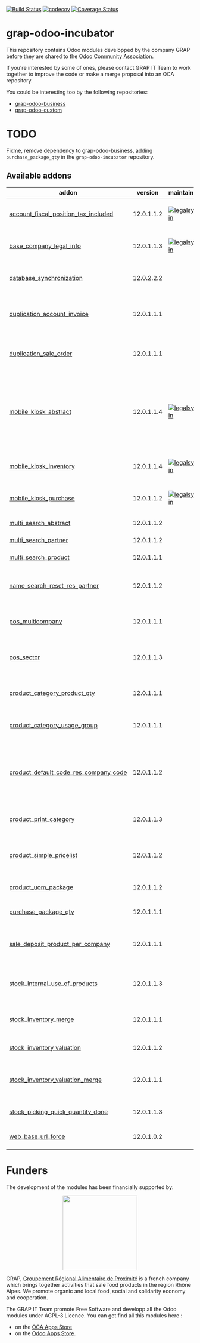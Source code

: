 [![Build Status](https://www.travis-ci.com/grap/grap-odoo-incubator.svg?branch=12.0)](https://www.travis-ci.com/grap/grap-odoo-incubator)
[![codecov](https://codecov.io/gh/grap/grap-odoo-incubator/branch/12.0/graph/badge.svg)](https://codecov.io/gh/grap/grap-odoo-incubator)
[![Coverage Status](https://coveralls.io/repos/github/grap/grap-odoo-incubator/badge.svg?branch=12.0)](https://coveralls.io/github/grap/grap-odoo-incubator?branch=12.0)


# grap-odoo-incubator

This repository contains Odoo modules developped by the company GRAP before
they are shared to the
[Odoo Community Association](https://odoo-community.org/).

If you're interested by some of ones, please contact GRAP IT Team to work
together to improve the code or make a merge proposal into an OCA repository.

You could be interesting too by the following repositories:

* [grap-odoo-business](https://github.com/grap/grap-odoo-business)
* [grap-odoo-custom](https://github.com/grap/grap-odoo-custom)

# TODO

Fixme, remove dependency to grap-odoo-business, adding ``purchase_package_qty`` in the ``grap-odoo-incubator`` repository.

[//]: # (addons)

Available addons
----------------
addon | version | maintainers | summary
--- | --- | --- | ---
[account_fiscal_position_tax_included](account_fiscal_position_tax_included/) | 12.0.1.1.2 | [![legalsylvain](https://github.com/legalsylvain.png?size=30px)](https://github.com/legalsylvain) | Allow to map from tax excluded to tax included
[base_company_legal_info](base_company_legal_info/) | 12.0.1.1.3 | [![legalsylvain](https://github.com/legalsylvain.png?size=30px)](https://github.com/legalsylvain) | Adds Legal informations on company model
[database_synchronization](database_synchronization/) | 12.0.2.2.2 |  | Synchronize many Odoo Databases (datas, ...)
[duplication_account_invoice](duplication_account_invoice/) | 12.0.1.1.1 |  | Duplication Tools for Invoices with a given frequency
[duplication_sale_order](duplication_sale_order/) | 12.0.1.1.1 |  | Duplication Tools for Sale Orders with a given frequency
[mobile_kiosk_abstract](mobile_kiosk_abstract/) | 12.0.1.1.4 | [![legalsylvain](https://github.com/legalsylvain.png?size=30px)](https://github.com/legalsylvain) | Abstract Module that provides a framework to develop 'kiosk application' for mobile usage like in 'hr_attendance' Odoo module
[mobile_kiosk_inventory](mobile_kiosk_inventory/) | 12.0.1.1.4 | [![legalsylvain](https://github.com/legalsylvain.png?size=30px)](https://github.com/legalsylvain) | Mobile interface to make inventories
[mobile_kiosk_purchase](mobile_kiosk_purchase/) | 12.0.1.1.2 | [![legalsylvain](https://github.com/legalsylvain.png?size=30px)](https://github.com/legalsylvain) | Mobile interface to make purchases
[multi_search_abstract](multi_search_abstract/) | 12.0.1.1.2 |  | Multi Search - Abstract
[multi_search_partner](multi_search_partner/) | 12.0.1.1.2 |  | Multi Search - Partners
[multi_search_product](multi_search_product/) | 12.0.1.1.1 |  | Multi Search - Products
[name_search_reset_res_partner](name_search_reset_res_partner/) | 12.0.1.1.2 |  | Reset _name_search function for res.partner model
[pos_multicompany](pos_multicompany/) | 12.0.1.1.1 |  | Point of Sale Settings in Multi company context
[pos_sector](pos_sector/) | 12.0.1.1.3 |  | Set Sectors to the products and display in given PoS Sessions
[product_category_product_qty](product_category_product_qty/) | 12.0.1.1.1 |  | Product Category - Product Quantity
[product_category_usage_group](product_category_usage_group/) | 12.0.1.1.1 |  | Restrict Usage of Product Categories to a given Group
[product_default_code_res_company_code](product_default_code_res_company_code/) | 12.0.1.1.2 |  | Generate product default code based on sequence defined by company, prefixed by company code
[product_print_category](product_print_category/) | 12.0.1.1.3 |  | Automate products print, when data has changed
[product_simple_pricelist](product_simple_pricelist/) | 12.0.1.1.2 |  | Provides Wizard to manage easily Pricelist By Products
[product_uom_package](product_uom_package/) | 12.0.1.1.2 |  | Product - Package UoM and Quantity
[purchase_package_qty](purchase_package_qty/) | 12.0.1.1.1 |  | Purchase - Package Quantity
[sale_deposit_product_per_company](sale_deposit_product_per_company/) | 12.0.1.1.1 |  | Handle one deposit product (down payment) per company
[stock_internal_use_of_products](stock_internal_use_of_products/) | 12.0.1.1.3 |  | Declare the use of products for specific uses (eg: gifts,...)
[stock_inventory_merge](stock_inventory_merge/) | 12.0.1.1.1 |  | Allow to merge multiples partial inventories
[stock_inventory_valuation](stock_inventory_valuation/) | 12.0.1.1.2 |  | Stock Inventory - Valuation
[stock_inventory_valuation_merge](stock_inventory_valuation_merge/) | 12.0.1.1.1 |  | Stock Inventory - Valuation - Merge - Glue Module
[stock_picking_quick_quantity_done](stock_picking_quick_quantity_done/) | 12.0.1.1.3 |  | Stock Picking Quick Quantity Done
[web_base_url_force](web_base_url_force/) | 12.0.1.0.2 |  | Force the value of the setting 'web.base.url'

[//]: # (end addons)

# Funders

The development of the modules has been financially supported by:

<p align="center">
   <img src="http://www.grap.coop/wp-content/uploads/2016/11/GRAP.png" width="200"/>
</p>

GRAP, [Groupement Régional Alimentaire de Proximité](http://www.grap.coop) is a
french company which brings together activities that sale food products in the
region Rhône Alpes. We promote organic and local food, social and solidarity
economy and cooperation.

The GRAP IT Team promote Free Software and developp all the Odoo modules under
AGPL-3 Licence. You can get find all this modules here :
* on the [OCA Apps Store](https://odoo-community.org/shop?&search=GRAP)
* on the [Odoo Apps Store](https://www.odoo.com/apps/modules/browse?author=GRAP).
